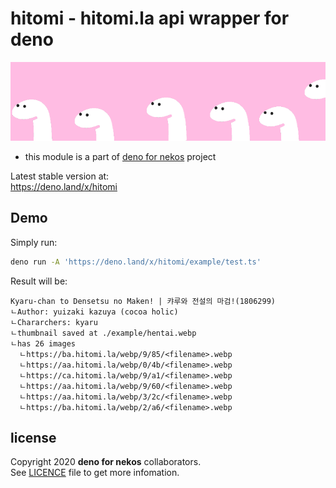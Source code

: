 # hitomi - hitomi.la api wrapper for deno
![banner](docs/banner.png)
* this module is a part of [deno for nekos](https://github.com/deno-nekos) project

Latest stable version at:\
https://deno.land/x/hitomi

## Demo
Simply run:
```sh
deno run -A 'https://deno.land/x/hitomi/example/test.ts'
```

Result will be:
```
Kyaru-chan to Densetsu no Maken! | 캬루와 전설의 마검!(1806299)
ㄴAuthor: yuizaki kazuya (cocoa holic)
ㄴChararchers: kyaru
ㄴthumbnail saved at ./example/hentai.webp
ㄴhas 26 images
  ㄴhttps://ba.hitomi.la/webp/9/85/<filename>.webp
  ㄴhttps://aa.hitomi.la/webp/0/4b/<filename>.webp
  ㄴhttps://ca.hitomi.la/webp/9/a1/<filename>.webp
  ㄴhttps://aa.hitomi.la/webp/9/60/<filename>.webp
  ㄴhttps://aa.hitomi.la/webp/3/2c/<filename>.webp
  ㄴhttps://ba.hitomi.la/webp/2/a6/<filename>.webp
```

## license
Copyright 2020 **deno for nekos** collaborators.\
See [LICENCE](LICENSE) file to get more infomation.
